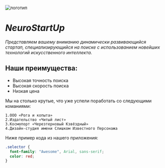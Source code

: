 ![логотип](https://github.com/netology-ds-team/git-homeworks/blob/main/1_self/logo.png?raw=true)
# *NeuroStartUp* 
*Представляем вашему вниманию динамически развивающийся стартап, специализирующийся на поиске с использованием 
 новейших технологий искусственного интеллекта*.

## Наши преимущества:
* Высокая точность поиска
* Высокая скорость поиска
* Низкая цена 

Мы на столько крутые, что уже успели поработать со следующими команиями:

    1.ООО «Рога и копыта»
    2.Издательство «Читый лист»
    3.Космопорт «Черезтерновый Кзвёздный»
    4.Дизайн-студия имени Слишком Известного Персонажа

Ниже пример кода из нашего приложения:
```css
.selector {  
  font-family: "Awesome", Arial, sans-serif;  
  color: red;  
}
```